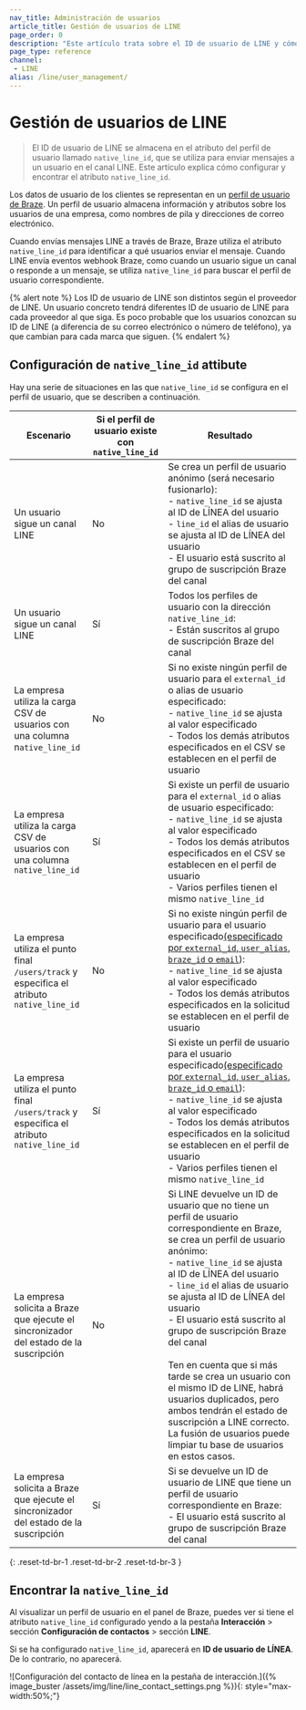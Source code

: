 ```yaml
---
nav_title: Administración de usuarios
article_title: Gestión de usuarios de LINE
page_order: 0
description: "Este artículo trata sobre el ID de usuario de LINE y cómo configurarlo."
page_type: reference
channel:
 - LINE
alias: /line/user_management/
---
```


# Gestión de usuarios de LINE

> El ID de usuario de LINE se almacena en el atributo del perfil de usuario llamado `native_line_id`, que se utiliza para enviar mensajes a un usuario en el canal LINE. Este artículo explica cómo configurar y encontrar el atributo `native_line_id`.

Los datos de usuario de los clientes se representan en un [perfil de usuario de Braze]({{site.baseurl}}/user_guide/data/user_data_collection/user_profile_lifecycle/). Un perfil de usuario almacena información y atributos sobre los usuarios de una empresa, como nombres de pila y direcciones de correo electrónico. 

Cuando envías mensajes LINE a través de Braze, Braze utiliza el atributo `native_line_id` para identificar a qué usuarios enviar el mensaje. Cuando LINE envía eventos webhook Braze, como cuando un usuario sigue un canal o responde a un mensaje, se utiliza `native_line_id` para buscar el perfil de usuario correspondiente.

{% alert note %}
Los ID de usuario de LINE son distintos según el proveedor de LINE. Un usuario concreto tendrá diferentes ID de usuario de LINE para cada proveedor al que siga. Es poco probable que los usuarios conozcan su ID de LINE (a diferencia de su correo electrónico o número de teléfono), ya que cambian para cada marca que siguen.
{% endalert %}

## Configuración de `native_line_id` attibute

Hay una serie de situaciones en las que `native_line_id` se configura en el perfil de usuario, que se describen a continuación.

| Escenario | Si el perfil de usuario existe con `native_line_id` | Resultado |
| --- | --- | --- |
|Un usuario sigue un canal LINE | No| Se crea un perfil de usuario anónimo (será necesario fusionarlo):<br> - `native_line_id` se ajusta al ID de LÍNEA del usuario <br>- `line_id` el alias de usuario se ajusta al ID de LÍNEA del usuario<br>\- El usuario está suscrito al grupo de suscripción Braze del canal |
|Un usuario sigue un canal LINE| Sí | Todos los perfiles de usuario con la dirección `native_line_id`:<br>\- Están suscritos al grupo de suscripción Braze del canal|
|La empresa utiliza la carga CSV de usuarios con una columna n`ative_line_id` | No| Si no existe ningún perfil de usuario para el `external_id` o alias de usuario especificado:<br>- `native_line_id` se ajusta al valor especificado<br> \- Todos los demás atributos especificados en el CSV se establecen en el perfil de usuario|
|La empresa utiliza la carga CSV de usuarios con una columna `native_line_id`  | Sí | Si existe un perfil de usuario para el `external_id` o alias de usuario especificado:<br>- `native_line_id` se ajusta al valor especificado<br>\- Todos los demás atributos especificados en el CSV se establecen en el perfil de usuario<br>\- Varios perfiles tienen el mismo `native_line_id` |
| La empresa utiliza el punto final `/users/track` y especifica el atributo `native_line_id`  | No | Si no existe ningún perfil de usuario para el usuario especificado[(especificado por `external_id`, `user_alias`, `braze_id` o `email`]({{site.baseurl}}/api/objects_filters/user_attributes_object/)):<br>- `native_line_id` se ajusta al valor especificado<br>\- Todos los demás atributos especificados en la solicitud se establecen en el perfil de usuario |
| La empresa utiliza el punto final `/users/track` y especifica el atributo `native_line_id`  | Sí | Si existe un perfil de usuario para el usuario especificado[(especificado por `external_id`, `user_alias`, `braze_id` o `email`]({{site.baseurl}}/api/objects_filters/user_attributes_object/)):<br>- `native_line_id` se ajusta al valor especificado<br>\- Todos los demás atributos especificados en la solicitud se establecen en el perfil de usuario<br>\- Varios perfiles tienen el mismo `native_line_id` |
| La empresa solicita a Braze que ejecute el sincronizador del estado de la suscripción | No | Si LINE devuelve un ID de usuario que no tiene un perfil de usuario correspondiente en Braze, se crea un perfil de usuario anónimo:<br>- `native_line_id` se ajusta al ID de LÍNEA del usuario<br>- `line_id` el alias de usuario se ajusta al ID de LÍNEA del usuario<br>\- El usuario está suscrito al grupo de suscripción Braze del canal<br><br>Ten en cuenta que si más tarde se crea un usuario con el mismo ID de LINE, habrá usuarios duplicados, pero ambos tendrán el estado de suscripción a LINE correcto. La fusión de usuarios puede limpiar tu base de usuarios en estos casos. |
| La empresa solicita a Braze que ejecute el sincronizador del estado de la suscripción | Sí | Si se devuelve un ID de usuario de LINE que tiene un perfil de usuario correspondiente en Braze:<br>\- El usuario está suscrito al grupo de suscripción Braze del canal |
{: .reset-td-br-1 .reset-td-br-2 .reset-td-br-3 }

## Encontrar la `native_line_id`

Al visualizar un perfil de usuario en el panel de Braze, puedes ver si tiene el atributo `native_line_id` configurado yendo a la pestaña **Interacción** > sección **Configuración de contactos** > sección **LINE**.

Si se ha configurado `native_line_id`, aparecerá en **ID de usuario de LÍNEA**. De lo contrario, no aparecerá.

![Configuración del contacto de línea en la pestaña de interacción.]({% image_buster /assets/img/line/line_contact_settings.png %}){: style="max-width:50%;"}

